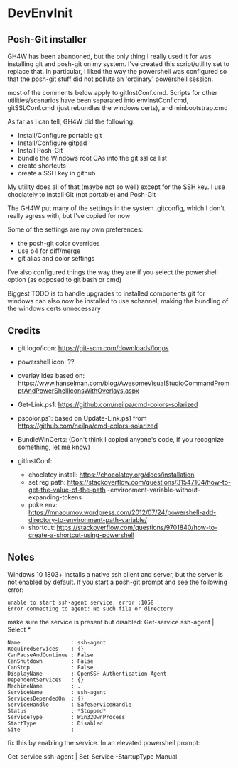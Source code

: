 # DevEnvInit

## Posh-Git installer
GH4W has been abandoned, but the only thing I really used it for was installing git and posh-git on my system. I've created this script/utility set to replace that.  In particular, I liked the way the powershell was configured so that the posh-git stuff did not pollute an 'ordinary' powershell session.

most of the comments below apply to gitInstConf.cmd.  Scripts for other utilities/scenarios have been separated into envInstConf.cmd, gitSSLConf.cmd (just rebundles the windows certs), and minbootstrap.cmd

As far as I can tell, GH4W did the following:
* Install/Configure portable git
* Install/Configure gitpad
* Install Posh-Git
* bundle the Windows root CAs into the git ssl ca list
* create shortcuts
* create a SSH key in github

My utility does all of that (maybe not so well) except for the SSH key.  I use choclately to install Git (not portable) and Posh-Git

The GH4W put many of the settings in the system .gitconfig, which I don't really agress with, but I've copied for now

Some of the settings are my own preferences:
* the posh-git color overrides
* use p4 for diff/merge
* git alias and color settings

I've also configured things the way they are if you select the powershell option (as opposed to git bash or cmd)

Biggest TODO is to handle upgrades to installed components
git for windows can also now be installed to use schannel, making the bundling of the windows certs unnecessary

## Credits
* git logo/icon: https://git-scm.com/downloads/logos
* powershell icon: ??
* overlay idea based on: https://www.hanselman.com/blog/AwesomeVisualStudioCommandPromptAndPowerShellIconsWithOverlays.aspx
* Get-Link.ps1: https://github.com/neilpa/cmd-colors-solarized
* pscolor.ps1: based on Update-Link.ps1 from https://github.com/neilpa/cmd-colors-solarized

* BundleWinCerts: (Don't think I copied anyone's code, If you recognize something, let me know)

* gitInstConf:
  * choclatey install: https://chocolatey.org/docs/installation
  * set reg path: https://stackoverflow.com/questions/31547104/how-to-get-the-value-of-the-path
  -environment-variable-without-expanding-tokens
  * poke env: https://mnaoumov.wordpress.com/2012/07/24/powershell-add-directory-to-environment-path-variable/
  * shortcut: https://stackoverflow.com/questions/9701840/how-to-create-a-shortcut-using-powershell
  
## Notes
Windows 10 1803+ installs a native ssh client and server, but the server is not enabled by default.
If you start a posh-git prompt and see the following error:

    unable to start ssh-agent service, error :1058
    Error connecting to agent: No such file or directory

make sure the service is present but disabled:
Get-service ssh-agent | Select \*

    Name                : ssh-agent
    RequiredServices    : {}
    CanPauseAndContinue : False
    CanShutdown         : False
    CanStop             : False
    DisplayName         : OpenSSH Authentication Agent
    DependentServices   : {}
    MachineName         : .
    ServiceName         : ssh-agent
    ServicesDependedOn  : {}
    ServiceHandle       : SafeServiceHandle
    Status              : *Stopped*
    ServiceType         : Win32OwnProcess
    StartType           : Disabled
    Site                :

fix this by enabling the service.  In an elevated powershell prompt:

Get-service ssh-agent | Set-Service -StartupType Manual
